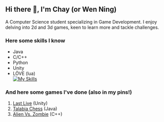 ## Hi there 👋, I'm Chay (or Wen Ning) 

A Computer Science student specializing in Game Development. I enjoy delving into 2d and 3d games, keen to learn more and tackle challenges.

### Here some skills I know
- Java
- C/C++
- Python
- Unity
- LÖVE (lua)  
[![My Skills](https://skillicons.dev/icons?i=java,c,cpp,py,lua,unity,flask)](https://skillicons.dev)

### And here some games I've done (also in my pins!)
1. [Last Live](https://github.com/chaywn/Last-Live) (Unity)
2. [Talabia Chess](https://github.com/chaywn/Talabia-Chess) (Java)
3. [Alien Vs. Zombie](https://github.com/chaywn/Alien-vs.-Zombie) (C++)

<!--
**chaywn/chaywn** is a ✨ _special_ ✨ repository because its `README.md` (this file) appears on your GitHub profile.

Here are some ideas to get you started:

- 🔭 I’m currently working on ...
- 🌱 I’m currently learning ...
- 👯 I’m looking to collaborate on ...
- 🤔 I’m looking for help with ...
- 💬 Ask me about ...
- 📫 How to reach me: ...
- 😄 Pronouns: ...
- ⚡ Fun fact: ...


[![Anurag's GitHub stats](https://github-readme-stats.vercel.app/api?username=chaywn)](https://github.com/anuraghazra/github-readme-stats)
![Top Langs](https://github-readme-stats.vercel.app/api/top-langs/?username=chaywn&hide_progress=true)

-->
